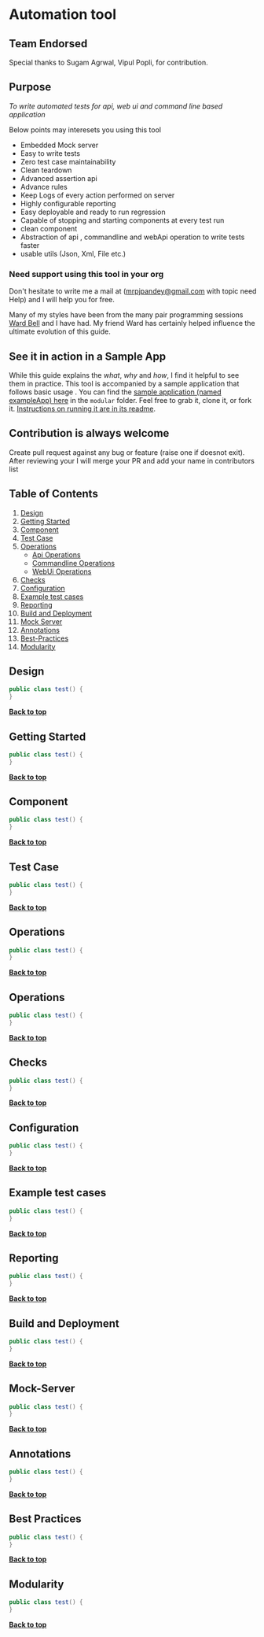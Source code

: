 # Automation tool

## Team Endorsed
Special thanks to Sugam Agrwal, Vipul Popli, for contribution.

## Purpose
*To write automated tests for api, web ui and command line based application*

Below points may interesets you using this tool

* Embedded Mock server
* Easy to write tests
* Zero test case maintainability
* Clean teardown
* Advanced assertion api
* Advance rules
* Keep Logs of every action performed on server 
* Highly configurable reporting
* Easy deployable and ready to run regression
* Capable of stopping and starting components at every test run
* clean component 
* Abstraction of api , commandline and webApi operation to write tests faster
* usable utils (Json, Xml, File etc.)

### Need support using this tool in your org
Don't hesitate to write me a mail at (mrpjpandey@gmail.com with topic need Help) and I will help you for free.

Many of my styles have been from the many pair programming sessions [Ward Bell](https://twitter.com/wardbell) and I have had. My friend Ward has certainly helped influence the ultimate evolution of this guide.

## See it in action in a Sample App
While this guide explains the *what*, *why* and *how*, I find it helpful to see them in practice. This tool is accompanied by a sample application that follows basic usage . You can find the [sample application (named exampleApp) here](https://github.com/Priytam/auto/tree/master/exampleApp) in the `modular` folder. Feel free to grab it, clone it, or fork it. [Instructions on running it are in its readme](https://github.com/Priytam/auto/blob/master/exampleApp/readme.md).

## Contribution is always welcome
Create pull request against any bug or feature (raise one if doesnot exit). After reviewing your I will merge your PR and add your name in contributors list


## Table of Contents

  1. [Design](#design)
  1. [Getting Started](#getting-started)
  1. [Component](#component)
  1. [Test Case](#test-case)
  1. [Operations](#operations)
        * [Api Operations](#api-opration)
        * [Commandline Operations](#commandline-opration)
        * [WebUi Operations](#webui-opration)
  1. [Checks](#checks)
  1. [Configuration](#configuration)
  1. [Example test cases](#example-test-cases)
  1. [Reporting](#reporting)
  1. [Build and Deployment](#build-and-deployment)
  1. [Mock Server](#mock-server)
  1. [Annotations](#annotations)
  1. [Best-Practices](#best-practices)
  1. [Modularity](#modularity)

## Design

  ```java
  public class test() {
  }
  ```


**[Back to top](#table-of-contents)**

## Getting Started

  ```java
  public class test() {
  }
  ```

**[Back to top](#table-of-contents)**

## Component

  ```java
  public class test() {
  }
  ```
**[Back to top](#table-of-contents)**

## Test Case

  ```java
  public class test() {
  }
  ```
**[Back to top](#table-of-contents)**

## Operations

  ```java
  public class test() {
  }
  ```
**[Back to top](#table-of-contents)**


## Operations

  ```java
  public class test() {
  }
  ```
**[Back to top](#table-of-contents)**


## Checks

  ```java
  public class test() {
  }
  ```
**[Back to top](#table-of-contents)**


## Configuration

  ```java
  public class test() {
  }
  ```
**[Back to top](#table-of-contents)**

## Example test cases

  ```java
  public class test() {
  }
  ```
**[Back to top](#table-of-contents)**

## Reporting

  ```java
  public class test() {
  }
  ```
**[Back to top](#table-of-contentss)**

## Build and Deployment

  ```java
  public class test() {
  }
  ```
**[Back to top](#table-of-contents)**

## Mock-Server

  ```java
  public class test() {
  }
  ```
**[Back to top](#table-of-contents)**

## Annotations

  ```java
  public class test() {
  }
  ```
**[Back to top](#table-of-contents)**

## Best Practices

  ```java
  public class test() {
  }
  ```
**[Back to top](#table-of-contents)**

## Modularity

  ```java
  public class test() {
  }
  ```
**[Back to top](#table-of-contents)**
